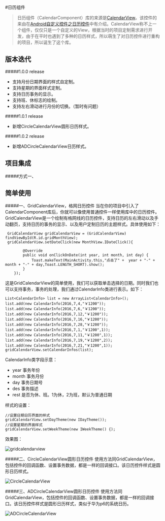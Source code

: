 #日历组件

>日历组件（CalendarComponent）库的来源是[CalendarView](https://github.com/dengshiwei/CalendarView)。该控件的来由在[Android自定义控件之日历控件](http://blog.csdn.net/mr_dsw/article/details/48755993)中有介绍。CalendarView称不上一个组件，仅仅只是一个自定义的View，根据当时的项目定制需求进行开发，由于在平时也遇到了多种的日历样式，所以萌生了对日历控件进行重构的项目，所以诞生了这个库。

## 版本迭代
#####1.0.0 release
* 支持月份日期界面的样式自定制。
* 支持星期的界面样式定制。
* 支持日历事务的显示。
* 支持班、休标志的绘制。
* 支持左右滑动进行月份的切换。（暂时有问题）

#####1.0.1 release
* 新增CircleCalendarView圆形日历样式。

#####1.0.2 release
* 新增ADCircleCalendarView日历样式。

## 项目集成
#####方式一、


## 简单使用
#####一、GridCalendarView，格网日历控件
当在你的项目中引入了CalendarComponent库后，你就可以像使用普通控件一样使用库中的日历控件。GridCalendarView是一个绘制有格网线的日历控件，支持日历的左右滑动以及手动翻页，支持日历的事务的显示、以及用户定制日历的主题样式。具体使用如下：

	 GridCalendarView gridCalendarView = (GridCalendarView) findViewById(R.id.gridMonthView);
     gridCalendarView.setDateClick(new MonthView.IDateClick(){

            @Override
            public void onClickOnDate(int year, int month, int day) {
                Toast.makeText(MainActivity.this,"点击了" +  year + "-" + month + "-" + day,Toast.LENGTH_SHORT).show();
            }
        });

这是GridCalendarView的简单使用，我们可以获取单击选择的日期。同时我们也可以支持事务，事务的处理，我们通过CalendarInfo类进行表示。如下：

    List<CalendarInfo> list = new ArrayList<CalendarInfo>();
    list.add(new CalendarInfo(2016,7,4,"￥1200"));
    list.add(new CalendarInfo(2016,7,6,"￥1200"));
    list.add(new CalendarInfo(2016,7,12,"￥1200"));
    list.add(new CalendarInfo(2016,7,16,"￥1200"));
    list.add(new CalendarInfo(2016,7,28,"￥1200"));
    list.add(new CalendarInfo(2016,7,1,"￥1200",1));
    list.add(new CalendarInfo(2016,7,11,"￥1200",1));
    list.add(new CalendarInfo(2016,7,19,"￥1200",2));
    list.add(new CalendarInfo(2016,7,21,"￥1200",1));
    gridCalendarView.setCalendarInfos(list);
    
CalendarInfo类字段示意：
* year  事务年份
* month 事务月份
* day   事务日期号
* des   事务描述
* rest  是否为休、班。1为休，2为班，默认为普通日期

样式的设置：

    //设置日期日历界面的样式
    gridCalendarView.setDayTheme(new IDayTheme());
    //设置星期的界面样式
    gridCalendarView.setWeekTheme(new IWeekTheme() {);
    
效果图：

![gridcalendarview](https://github.com/dengshiwei/CalendarComponent/blob/master/GridCalendarView.gif?raw=true)

#####二、CircleCalendarView圆形日历控件
使用方法同GridCalendarView，包括控件的回调函数、设置事务数据，都是一样的回调接口。该日历控件样式是圆形日历样式。

![CircleCalendarView](https://github.com/dengshiwei/CalendarComponent/blob/master/CircleCalendarView.gif?raw=true)

#####三、ADCircleCalendarView圆形日历控件
使用方法同GridCalendarView，包括控件的回调函数、设置事务数据，都是一样的回调接口。该日历控件样式是圆形日历样式，类似于华为p6的系统日历。

![ADCircleCalendarView](https://github.com/dengshiwei/CalendarComponent/blob/master/ADCircleCalendarView.gif?raw=true)
